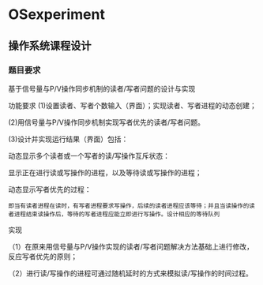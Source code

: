 # OSexperiment
## 操作系统课程设计
### 题目要求
基于信号量与P/V操作同步机制的读者/写者问题的设计与实现 

功能要求
(1)设置读者、写者个数输入（界面）；实现读者、写者进程的动态创建；

(2)用信号量与P/V操作同步机制实现写者优先的读者/写者问题。

(3)设计并实现运行结果（界面）包括：

动态显示多个读者或一个写者的读/写操作互斥状态：

显示正在进行读或写操作的进程，以及等待读或写操作的进程；

动态显示写者优先的过程： 
    
    即当有读者进程在读时，有写者进程要求写操作，后续的读者进程应该等待；并且当读操作的读者进程结束读操作后，等待的写者进程应能立即进行写操作。设计相应的等待队列 
实现

（1）在原来用信号量与P/V操作实现的读者/写者问题解决方法基础上进行修改，反应写者优先的原则；

（2）进行读/写操作的进程可通过随机延时的方式来模拟读/写操作的时间过程。
